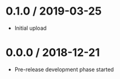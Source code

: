 
# 0.1.0 / 2019-03-25

  * Initial upload

# 0.0.0 / 2018-12-21

  * Pre-release development phase started
